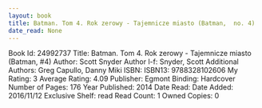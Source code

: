 ```yaml
---
layout: book
title: Batman. Tom 4. Rok zerowy - Tajemnicze miasto (Batman,  no. 4)
date_read: None
---
```


Book Id: 24992737
Title: Batman. Tom 4. Rok zerowy - Tajemnicze miasto (Batman, #4)
Author: Scott Snyder
Author l-f: Snyder, Scott
Additional Authors: Greg Capullo, Danny Miki
ISBN: 
ISBN13: 9788328102606
My Rating: 3
Average Rating: 4.09
Publisher: Egmont
Binding: Hardcover
Number of Pages: 176
Year Published: 2014
Date Read: 
Date Added: 2016/11/12
Exclusive Shelf: read
Read Count: 1
Owned Copies: 0


